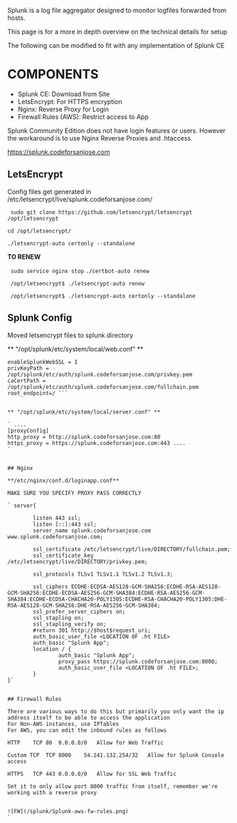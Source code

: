 Splunk is a log file aggregator designed to monitor logfiles forwarded from hosts. 

This page is for a more in depth overview on the technical details for setup

The following can be modified to fit with any implementation of Splunk CE

# COMPONENTS
+ Splunk CE: Download from Site
+ LetsEncrypt: For HTTPS encryption
+ Nginx: Reverse Proxy for Login
+ Firewall Rules (AWS): Restrict access to App

Splunk Community Edition does not have login features or users. However the workaround is to use Nginx Reverse Proxies and .htaccess. 

https://splunk.codeforsanjose.com

## LetsEncrypt

Config files get generated in /etc/letsencrypt/live/splunk.codeforsanjose.com/

` sudo git clone https://github.com/letsencrypt/letsencrypt /opt/letsencrypt`

` cd /opt/letsencrypt/ `

` ./letsencrypt-auto certonly --standalone `

**TO RENEW**

` sudo service nginx stop`
` ./certbot-auto renew `

` /opt/letsencrypt$ ./letsencrypt-auto renew`

` /opt/letsencrypt$ ./letsencrypt-auto certonly --standalone`

## Splunk Config
Moved letsencrypt files to splunk directory

** "/opt/splunk/etc/system/local/web.conf" ** 

```[settings]
enableSplunkWebSSL = 1
privKeyPath = /opt/splunk/etc/auth/splunk.codeforsanjose.com/privkey.pem
caCertPath = /opt/splunk/etc/auth/splunk.codeforsanjose.com/fullchain.pem
root_endpoint=/ ```


** "/opt/splunk/etc/system/local/server.conf" **

` ....
[proxyConfig]
http_proxy = http://splunk.codeforsanjose.com:80
https_proxy = https://splunk.codeforsanjose.com:443 ....
`


## Nginx 

**/etc/nginx/conf.d/loginapp.conf**

MAKE SURE YOU SPECIFY PROXY PASS CORRECTLY
	
` server{

        listen 443 ssl;
        listen [::]:443 ssl;
        server_name splunk.codeforsanjose.com www.splunk.codeforsanjose.com;

        ssl_certificate /etc/letsencrypt/live/DIRECTORY/fullchain.pem;
        ssl_certificate_key /etc/letsencrypt/live/DIRECTORY/privkey.pem;

        ssl_protocols TLSv1 TLSv1.1 TLSv1.2 TLSv1.3;

        ssl_ciphers ECDHE-ECDSA-AES128-GCM-SHA256:ECDHE-RSA-AES128-GCM-SHA256:ECDHE-ECDSA-AES256-GCM-SHA384:ECDHE-RSA-AES256-GCM-SHA384:ECDHE-ECDSA-CHACHA20-POLY1305:ECDHE-RSA-CHACHA20-POLY1305:DHE-RSA-AES128-GCM-SHA256:DHE-RSA-AES256-GCM-SHA384;
        ssl_prefer_server_ciphers on;
        ssl_stapling on;
        ssl_stapling_verify on;
        #return 301 http://$host$request_uri;
        auth_basic_user_file <LOCATION OF .ht FILE>
        auth_basic "Splunk App";
        location / {
                auth_basic "Splunk App";
                proxy_pass https://splunk.codeforsanjose.com:8000;
                auth_basic_user_file <LOCATION OF .ht FILE>;
        }
}`


## Firewall Rules

There are various ways to do this but primarily you only want the ip address itself to be able to access the application 
For Non-AWS instances, use IPTables
For AWS, you can edit the inbound rules as follows

HTTP	TCP	80	0.0.0.0/0	Allow for Web Traffic

Custom TCP	TCP	8000	54.241.132.254/32	Allow for Splunk Console access

HTTPS	TCP	443	0.0.0.0/0	Allow for SSL Web Traffic

Set it to only allow port 8000 traffic from itself, remember we're working with a reverse proxy


![FW](/splunk/Splunk-aws-fw-rules.png)
`

